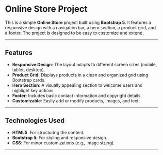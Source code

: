 # Online Store Project

This is a simple **Online Store** project built using **Bootstrap 5**. It features a responsive design with a navigation bar, a hero section, a product grid, and a footer. The project is designed to be easy to customize and extend.

---

## Features

- **Responsive Design**: The layout adapts to different screen sizes (mobile, tablet, desktop).
- **Product Grid**: Displays products in a clean and organized grid using Bootstrap cards.
- **Hero Section**: A visually appealing section to welcome users and highlight key actions.
- **Footer**: Includes basic contact information and copyright details.
- **Customizable**: Easily add or modify products, images, and text.

---

## Technologies Used

- **HTML5**: For structuring the content.
- **Bootstrap 5**: For styling and responsive design.
- **CSS**: For minor customizations (e.g., image sizing).

---

